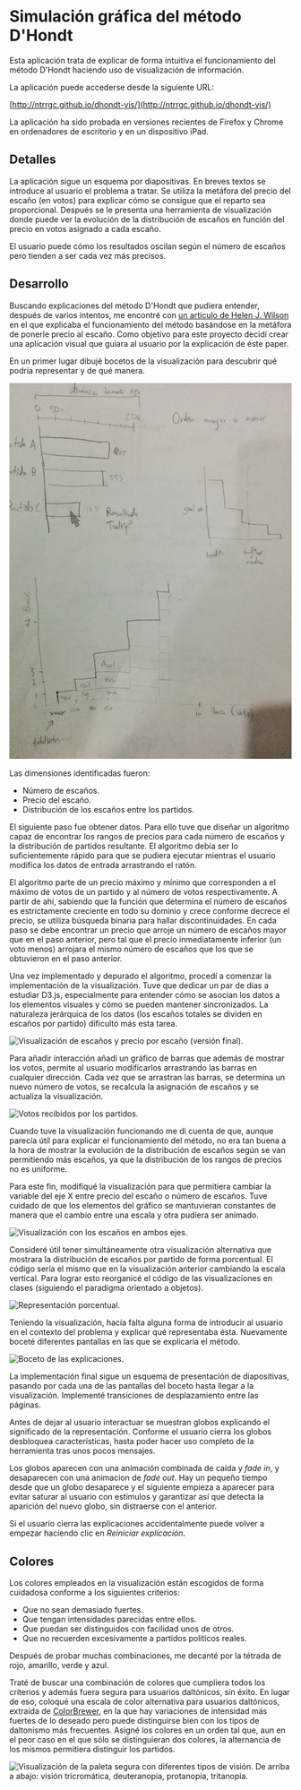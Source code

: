 Simulación gráfica del método D'Hondt
=====================================

Esta aplicación trata de explicar de forma intuitiva el funcionamiento del método D'Hondt haciendo uso de visualización de información.

La aplicación puede accederse desde la siguiente URL:

[http://ntrrgc.github.io/dhondt-vis/](http://ntrrgc.github.io/dhondt-vis/)

La aplicación ha sido probada en versiones recientes de Firefox y Chrome en ordenadores de escritorio y en un dispositivo iPad.

Detalles
--------

La aplicación sigue un esquema por diapositivas. En breves textos se introduce al usuario el problema a tratar. Se utiliza la metáfora del precio del escaño (en votos) para explicar cómo se consigue que el reparto sea proporcional. Después se le presenta una herramienta de visualización donde puede ver la evolución de la distribución de escaños en función del precio en votos asignado a cada escaño.

El usuario puede cómo los resultados oscilan según el número de escaños pero tienden a ser cada vez más precisos.

Desarrollo
----------

Buscando explicaciones del método D'Hondt que pudiera entender, después de varios intentos, me encontré con [un artículo de Helen J. Wilson](http://www.ucl.ac.uk/~ucahhwi/dhondt.pdf) en el que explicaba el funcionamiento del método basándose en la metáfora de ponerle precio al escaño. Como objetivo para este proyecto decidí crear una aplicación visual que guiara al usuario por la explicación de éste paper.

En un primer lugar dibujé bocetos de la visualización para descubrir qué podría representar y de qué manera.

![Boceto de visualización.](readme_img/boceto1.jpg)

Las dimensiones identificadas fueron:

 * Número de escaños.
 * Precio del escaño.
 * Distribución de los escaños entre los partidos.

El siguiente paso fue obtener datos. Para ello tuve que diseñar un algoritmo capaz de encontrar los rangos de precios para cada número de escaños y la distribución de partidos resultante. El algoritmo debía ser lo suficientemente rápido para que se pudiera ejecutar mientras el usuario modifica los datos de entrada arrastrando el ratón.

El algoritmo parte de un precio máximo y mínimo que corresponden a el máximo de votos de un partido y al número de votos respectivamente. A partir de ahí, sabiendo que la función que determina el número de escaños es estrictamente creciente en todo su dominio y crece conforme decrece el precio, se utiliza búsqueda binaria para hallar discontinuidades. En cada paso se debe encontrar un precio que arroje un número de escaños mayor que en el paso anterior, pero tal que el precio inmediatamente inferior (un voto menos) arrojara el mismo número de escaños que los que se obtuvieron en el paso anterior.

Una vez implementado y depurado el algoritmo, procedí a comenzar la implementación de la visualización. Tuve que dedicar un par de días a estudiar D3.js, especialmente para entender cómo se asocian los datos a los elementos visuales y cómo se pueden mantener sincronizados. La naturaleza jerárquica de los datos (los escaños totales se dividen en escaños por partido) dificultó más esta tarea.

![Visualización de escaños y precio por escaño (versión final).](grafica1.png)

Para añadir interacción añadí un gráfico de barras que además de mostrar los votos, permite al usuario modificarlos arrastrando las barras en cualquier dirección. Cada vez que se arrastran las barras, se determina un nuevo número de votos, se recalcula la asignación de escaños y se actualiza la visualización.

![Votos recibidos por los partidos.](grafica2.png)

Cuando tuve la visualización funcionando me di cuenta de que, aunque parecía útil para explicar el funcionamiento del método, no era tan buena a la hora de mostrar la evolución de la distribución de escaños según se van permitiendo más escaños, ya que la distribución de los rangos de precios no es uniforme.

Para este fin, modifiqué la visualización para que permitiera cambiar la variable del eje X entre precio del escaño o número de escaños. Tuve cuidado de que los elementos del gráfico se mantuvieran constantes de manera que el cambio entre una escala y otra pudiera ser animado.

![Visualización con los escaños en ambos ejes.](grafica3.png)

Consideré útil tener simultáneamente otra visualización alternativa que mostrara la distribución de escaños por partido de forma porcentual. El código sería el mismo que en la visualización anterior cambiando la escala vertical. Para lograr esto reorganicé el código de las visualizaciones en clases (siguiendo el paradigma orientado a objetos).

![Representación porcentual.](grafica4.png)

Teniendo la visualización, hacía falta alguna forma de introducir al usuario en el contexto del problema y explicar qué representaba ésta. Nuevamente boceté diferentes pantallas en las que se explicaría el método.

![Boceto de las explicaciones.](boceto2.jpg)

La implementación final sigue un esquema de presentación de diapositivas, pasando por cada una de las pantallas del boceto hasta llegar a la visualización. Implementé transiciones de desplazamiento entre las páginas.

Antes de dejar al usuario interactuar se muestran globos explicando el significado de la representación. Conforme el usuario cierra los globos desbloquea características, hasta poder hacer uso completo de la herramienta tras unos pocos mensajes.

Los globos aparecen con una animación combinada de caída y *fade in*, y desaparecen con una animacion de *fade out*. Hay un pequeño tiempo desde que un globo desaparece y el siguiente empieza a aparecer para evitar saturar al usuario con estímulos y garantizar así que detecta la aparición del nuevo globo, sin distraerse con el anterior.

Si el usuario cierra las explicaciones accidentalmente puede volver a empezar haciendo clic en *Reiniciar explicación*.

Colores
-------

Los colores empleados en la visualización están escogidos de forma cuidadosa conforme a los siguientes criterios:

* Que no sean demasiado fuertes.
* Que tengan intensidades parecidas entre ellos.
* Que puedan ser distinguidos con facilidad unos de otros.
* Que no recuerden excesivamente a partidos políticos reales.

Después de probar muchas combinaciones, me decanté por la tétrada de rojo, amarillo, verde y azul.

Traté de buscar una combinación de colores que cumpliera todos los criterios y además fuera segura para usuarios daltónicos, sin éxito. En lugar de eso, coloqué una escala de color alternativa para usuarios daltónicos, extraída de [ColorBrewer](http://colorbrewer2.org/), en la que hay variaciones de intensidad más fuertes de lo deseado pero puede distinguirse bien con los tipos de daltonismo más frecuentes. Asigné los colores en un orden tal que, aun en el peor caso en el que sólo se distinguieran dos colores, la alternancia de los mismos permitiera distinguir los partidos.

![Visualización de la paleta segura con diferentes tipos de visión. De arriba a abajo: visión tricromática, deuteranopia, protanopia, tritanopia.](daltonismos.png)

